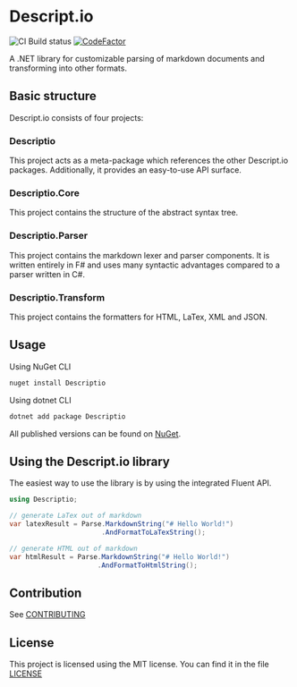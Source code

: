 

# Descript.io

![CI Build status](https://descriptio.visualstudio.com/_apis/public/build/definitions/e2d445fe-8893-4fad-9387-10f513d44c02/3/badge)
[![CodeFactor](https://www.codefactor.io/repository/github/lariscusobscurus/descript.io/badge)](https://www.codefactor.io/repository/github/lariscusobscurus/descript.io)

A .NET library for customizable parsing of markdown documents and transforming into other formats.

## Basic structure

Descript.io consists of four projects:

### Descriptio

This project acts as a meta-package which references the other Descript.io packages.
Additionally, it provides an easy-to-use API surface.

### Descriptio.Core

This project contains the structure of the abstract syntax tree.

### Descriptio.Parser

This project contains the markdown lexer and parser components.
It is written entirely in F# and uses many syntactic advantages compared to a parser written in C#.

### Descriptio.Transform

This project contains the formatters for HTML, LaTex, XML and JSON.

## Usage

Using NuGet CLI

```bat
nuget install Descriptio
```

Using dotnet CLI

```bat
dotnet add package Descriptio
```
All published versions can be found on [NuGet](https://www.nuget.org/packages/Descriptio).

## Using the Descript.io library

The easiest way to use the library is by using the integrated Fluent API.

```csharp
using Descriptio;

// generate LaTex out of markdown
var latexResult = Parse.MarkdownString("# Hello World!")
                       .AndFormatToLaTexString();

// generate HTML out of markdown
var htmlResult = Parse.MarkdownString("# Hello World!")
                      .AndFormatToHtmlString();
```

## Contribution

See [CONTRIBUTING](CONTRIBUTING)

## License

This project is licensed using the MIT license.
You can find it in the file [LICENSE](https://raw.githubusercontent.com/LariscusObscurus/Descript.io/master/LICENSE)
